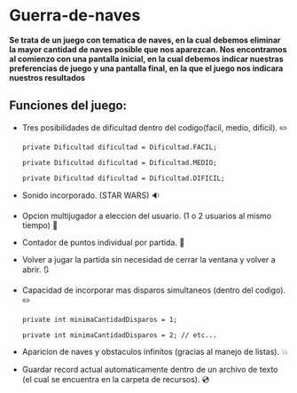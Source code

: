 # Guerra-de-naves

__Se trata de un juego con tematica de naves, en la cual debemos eliminar la mayor cantidad de naves posible que nos aparezcan. Nos encontramos al comienzo con una pantalla inicial, en la cual debemos indicar nuestras preferencias de juego y una pantalla final, en la que el juego nos indicara nuestros resultados__

## Funciones del juego:

- Tres posibilidades de dificultad dentro del codigo(facil, medio, dificil). :pencil2:

    `private Dificultad dificultad = Dificultad.FACIL;`

    `private Dificultad dificultad = Dificultad.MEDIO;`

    `private Dificultad dificultad = Dificultad.DIFICIL;`

- Sonido incorporado. (STAR WARS) :sound:
- Opcion multijugador a eleccion del usuario. (1 o 2 usuarios al mismo tiempo) :beers:
- Contador de puntos individual por partida. :floppy_disk:
- Volver a jugar la partida sin necesidad de cerrar la ventana y volver a abrir. :arrows_clockwise:
- Capacidad de incorporar mas disparos simultaneos (dentro del codigo). :pencil2:

    `private int minimaCantidadDisparos = 1;`
    
    `private int minimaCantidadDisparos = 2; // etc...`
    
- Aparicion de naves y obstaculos infinitos (gracias al manejo de listas). :boom:
- Guardar record actual automaticamente dentro de un archivo de texto (el cual se encuentra en la carpeta de recursos). :cd:
